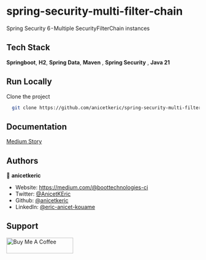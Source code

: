 # spring-security-multi-filter-chain

Spring Security 6 - Multiple SecurityFilterChain instances

## Tech Stack

**Springboot**, **H2**, **Spring Data**, **Maven** , **Spring Security** , **Java 21**

## Run Locally

Clone the project

```bash
  git clone https://github.com/anicetkeric/spring-security-multi-filter-chain.git
```

## Documentation

[Medium Story]()

## Authors

👤 **anicetkeric**

* Website: https://medium.com/@boottechnologies-ci
* Twitter: [@AnicetKEric](https://twitter.com/AnicetKEric)
* Github: [@anicetkeric](https://github.com/anicetkeric)
* LinkedIn: [@eric-anicet-kouame](https://www.linkedin.com/in/%F0%9F%8E%AF-eric-anicet-k-49029577/)

## Support
<a href="https://www.buymeacoffee.com/boottechnou" target="_blank"><img src="https://cdn.buymeacoffee.com/buttons/default-orange.png" alt="Buy Me A Coffee" height="41" width="174"></a>
